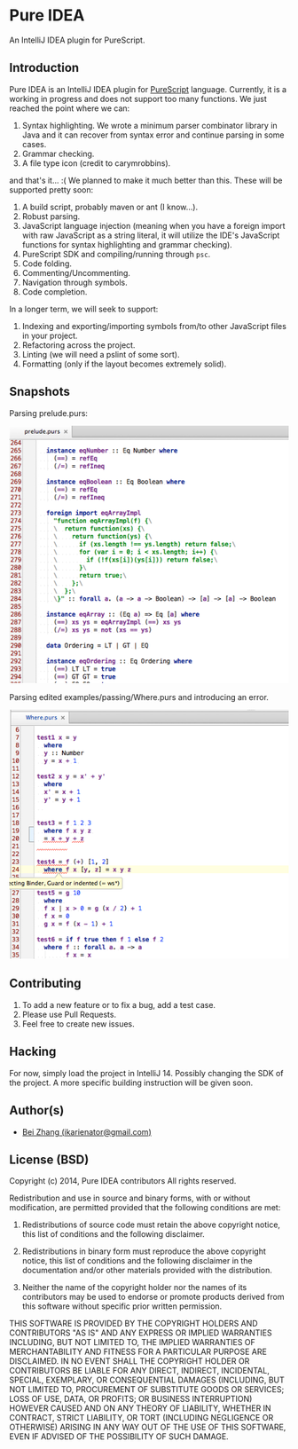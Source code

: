 Pure IDEA
=========
An IntelliJ IDEA plugin for PureScript.

Introduction
------------

Pure IDEA is an IntelliJ IDEA plugin for [PureScript](https://github.com/purescript/purescript) language.
Currently, it is a working in progress and does not support too many functions. We just reached the point where
we can:

1. Syntax highlighting. We wrote a minimum parser combinator library in Java and it can recover from syntax error 
and continue parsing in some cases.
1. Grammar checking.
1. A file type icon (credit to carymrobbins).

and that's it... :( We planned to make it much better than this. These will be supported pretty soon:

1. A build script, probably maven or ant (I know...).
1. Robust parsing.
1. JavaScript language injection (meaning when you have a foreign import with raw JavaScript as a string literal,
it will utilize the IDE's JavaScript functions for syntax highlighting and grammar checking).
1. PureScript SDK and compiling/running through `psc`.
1. Code folding.
1. Commenting/Uncommenting.
1. Navigation through symbols.
1. Code completion.

In a longer term, we will seek to support:

1. Indexing and exporting/importing symbols from/to other JavaScript files in your project.
1. Refactoring across the project.
1. Linting (we will need a pslint of some sort).
1. Formatting (only if the layout becomes extremely solid).

Snapshots
---------
Parsing prelude.purs:

![](img/prelude.png "Prelude")

Parsing edited examples/passing/Where.purs and introducing an error.

![](img/error.png "Error recovery")

Contributing
------------

1. To add a new feature or to fix a bug, add a test case.
2. Please use Pull Requests.
3. Feel free to create new issues.


Hacking
-------
For now, simply load the project in IntelliJ 14. Possibly changing the SDK of the project. A more specific building
instruction will be given soon.

Author(s)
---------
* [Bei Zhang (ikarienator@gmail.com)](https://github.com/ikarienator)

License (BSD)
-------------

Copyright (c) 2014, Pure IDEA contributors
All rights reserved.

Redistribution and use in source and binary forms, with or without modification, are permitted provided that the
following conditions are met:

1. Redistributions of source code must retain the above copyright notice, this list of conditions and the following
disclaimer.

2. Redistributions in binary form must reproduce the above copyright notice, this list of conditions and the
following disclaimer in the documentation and/or other materials provided with the distribution.

3. Neither the name of the copyright holder nor the names of its contributors may be used to endorse or promote
products derived from this software without specific prior written permission.

THIS SOFTWARE IS PROVIDED BY THE COPYRIGHT HOLDERS AND CONTRIBUTORS "AS IS" AND ANY EXPRESS OR IMPLIED WARRANTIES
INCLUDING, BUT NOT LIMITED TO, THE IMPLIED WARRANTIES OF MERCHANTABILITY AND FITNESS FOR A PARTICULAR PURPOSE ARE
DISCLAIMED. IN NO EVENT SHALL THE COPYRIGHT HOLDER OR CONTRIBUTORS BE LIABLE FOR ANY DIRECT, INDIRECT, INCIDENTAL,
SPECIAL, EXEMPLARY, OR CONSEQUENTIAL DAMAGES (INCLUDING, BUT NOT LIMITED TO, PROCUREMENT OF SUBSTITUTE GOODS OR
SERVICES; LOSS OF USE, DATA, OR PROFITS; OR BUSINESS INTERRUPTION) HOWEVER CAUSED AND ON ANY THEORY OF LIABILITY,
WHETHER IN CONTRACT, STRICT LIABILITY, OR TORT (INCLUDING NEGLIGENCE OR OTHERWISE) ARISING IN ANY WAY OUT OF THE
USE OF THIS SOFTWARE, EVEN IF ADVISED OF THE POSSIBILITY OF SUCH DAMAGE.

